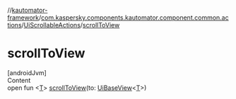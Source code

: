 //[kautomator-framework](../../index.md)/[com.kaspersky.components.kautomator.component.common.actions](../index.md)/[UiScrollableActions](index.md)/[scrollToView](scroll-to-view.md)



# scrollToView  
[androidJvm]  
Content  
open fun <[T](scroll-to-view.md)> [scrollToView](scroll-to-view.md)(to: [UiBaseView](../../com.kaspersky.components.kautomator.component.common.views/-ui-base-view/index.md)<[T](scroll-to-view.md)>)  



